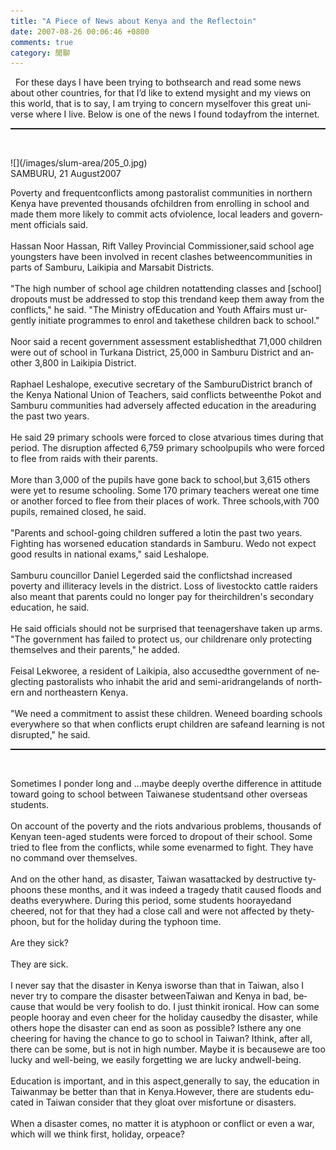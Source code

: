 ```yaml
---
title: "A Piece of News about Kenya and the Reflectoin"
date: 2007-08-26 00:06:46 +0800
comments: true
category: 閒聊
---
```

<p class="MsoNormal"><span lang="EN-US"><st1:country-region w:st="on"><st1:place w:st="on">&nbsp;</st1:place></st1:country-region><o:p>&nbsp;</o:p>For these days I have been trying to bothsearch and read some news about other countries, for that I’d like to extend mysight and my views on this world, that is to say, I am trying to concern myselfover this great universe where I live. Below is one of the news I found todayfrom the internet.</span></p><p class="MsoNormal"><span lang="EN-US"></span></p><hr style="width: 100%; height: 2px;" /><p class="MsoNormal"><span lang="EN-US"><o:p>&nbsp;</o:p></span></p><span class="reportbody"><span lang="EN-US">![](/images/slum-area/205_0.jpg)<br />SAMBURU, 21 August2007<o:p /></span></span><p class="MsoNormal"><span class="reportbody"><span lang="EN-US">Poverty and frequentconflicts among pastoralist communities in northern <st1:country-region w:st="on"><st1:place w:st="on">Kenya</st1:place></st1:country-region> have prevented thousands ofchildren from enrolling in school and made them more likely to commit acts ofviolence, local leaders and government officials said. </span></span><span lang="EN-US"><br /><br /><span class="reportbody">Hassan Noor Hassan, Rift Valley Provincial Commissioner,said school age youngsters have been involved in recent clashes betweencommunities in parts of Samburu, Laikipia and Marsabit Districts. </span><br /><br /><span class="reportbody">&quot;The high number of school age children notattending classes and [school] dropouts must be addressed to stop this trendand keep them away from the conflicts,&quot; he said. &quot;The Ministry ofEducation and Youth Affairs must urgently initiate programmes to enrol and takethese children back to school.&quot; </span><br /><br /><span class="reportbody">Noor said a recent government assessment establishedthat 71,000 children were out of school in Turkana District, <st1:chmetcnv w:st="on" unitname="in" sourcevalue="25000" hasspace="True" negative="False" numbertype="1" tcsc="0">25,000 in</st1:chmetcnv> Samburu District and another <st1:chmetcnv w:st="on" unitname="in" sourcevalue="3800" hasspace="True" negative="False" numbertype="1" tcsc="0">3,800 in</st1:chmetcnv> Laikipia District. </span><br /><br /><span class="reportbody">Raphael Leshalope, executive secretary of the SamburuDistrict branch of the Kenya National Union of Teachers, said conflicts betweenthe Pokot and Samburu communities had adversely affected education in the areaduring the past two years. </span><br /><br /><span class="reportbody">He said 29 primary schools were forced to close atvarious times during that period. The disruption affected 6,759 primary schoolpupils who were forced to flee from raids with their parents. </span><br /><br /><span class="reportbody">More than 3,000 of the pupils have gone back to school,but 3,615 others were yet to resume schooling. Some 170 primary teachers wereat one time or another forced to flee from their places of work. Three schools,with 700 pupils, remained closed, he said. </span><br /><br /><span class="reportbody">&quot;Parents and school-going children suffered a lotin the past two years. Fighting has worsened education standards in Samburu. Wedo not expect good results in national exams,&quot; said Leshalope. </span><br /><br /><span class="reportbody">Samburu councillor Daniel Legerded said the conflictshad increased poverty and illiteracy levels in the district. Loss of livestockto cattle raiders also meant that parents could no longer pay for theirchildren's secondary education, he said. </span><br /><br /><span class="reportbody">He said officials should not be surprised that teenagershave taken up arms. &quot;The government has failed to protect us, our childrenare only protecting themselves and their parents,&quot; he added. </span><br /><br /><span class="reportbody">Feisal Lekworee, a resident of Laikipia, also accusedthe government of neglecting pastoralists who inhabit the arid and semi-aridrangelands of northern and northeastern <st1:country-region w:st="on"><st1:place w:st="on">Kenya</st1:place></st1:country-region>. </span><br /><br /><span class="reportbody">&quot;We need a commitment to assist these children. Weneed boarding schools everywhere so that when conflicts erupt children are safeand learning is not disrupted,&quot; he said.</span></span></p><p class="MsoNormal"><span lang="EN-US"></span></p><hr style="width: 100%; height: 2px;" /><p class="MsoNormal"><span lang="EN-US"><o:p>&nbsp;</o:p></span></p><span lang="EN-US">Sometimes I ponder long and …maybe deeply overthe difference in attitude toward going to school between Taiwanese studentsand other overseas students.</span><span lang="EN-US"><o:p><br /><br /></o:p>On account of the poverty and the riots andvarious problems, thousands of Kenyan teen-aged students were forced to dropout of their school. Some tried to flee from the conflicts, while some evenarmed to fight. They have no command over themselves.</span><span lang="EN-US"><o:p><br /><br /></o:p>And on the other hand, as disaster, <st1:country-region w:st="on"><st1:place w:st="on">Taiwan</st1:place></st1:country-region> wasattacked by destructive typhoons these months, and it was indeed a tragedy thatit caused floods and deaths everywhere. During this period, some students hoorayedand cheered, not for that they had a close call and were not affected by thetyphoon, but for the holiday during the typhoon time.</span><span lang="EN-US"><o:p><br /><br /></o:p>Are they sick?</span><span lang="EN-US"><o:p><br /><br /></o:p>They are sick.</span><span lang="EN-US"><o:p><br /><br /></o:p>I never say that the disaster in Kenya isworse than that in Taiwan, also I never try to compare the disaster betweenTaiwan and Kenya in bad, because that would be very foolish to do. I just thinkit ironical. How can some people hooray and even cheer for the holiday causedby the disaster, while others hope the disaster can end as soon as possible? Isthere any one cheering for having the chance to go to school in <st1:country-region w:st="on"><st1:place w:st="on">Taiwan</st1:place></st1:country-region>? Ithink, after all, there can be some, but is not in high number. Maybe it is becausewe are too lucky and well-being, we easily forgetting we are lucky andwell-being.<br /><br /></span><span lang="EN-US"><o:p>Education is important, and in this aspect,generally to say, the education in <st1:country-region w:st="on">Taiwan</st1:country-region>may be better than that in <st1:country-region w:st="on"><st1:place w:st="on">Kenya</st1:place></st1:country-region>.However, there are students educated in <st1:country-region w:st="on"><st1:place w:st="on">Taiwan</st1:place></st1:country-region> consider that they gloat over misfortune or disasters.</o:p></span><span lang="EN-US"><o:p><br /><br /></o:p>When a disaster comes, no matter it is atyphoon or conflict or even a war, which will we think first, holiday, orpeace?</span>
